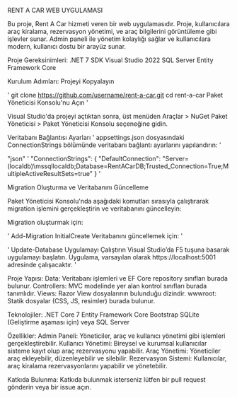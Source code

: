 RENT A CAR WEB UYGULAMASI

Bu proje, Rent A Car hizmeti veren bir web uygulamasıdır. Proje, kullanıcılara araç kiralama, rezervasyon yönetimi, ve araç bilgilerini görüntüleme gibi işlevler sunar. Admin paneli ile yönetim kolaylığı sağlar ve kullanıcılara modern, kullanıcı dostu bir arayüz sunar.

Proje Gereksinimleri:
.NET 7 SDK
Visual Studio 2022
SQL Server
Entity Framework Core

Kurulum Adımları:
Projeyi Kopyalayın

'
git clone https://github.com/username/rent-a-car.git
cd rent-a-car
Paket Yöneticisi Konsolu'nu Açın
'

Visual Studio'da projeyi açtıktan sonra, üst menüden Araçlar > NuGet Paket Yöneticisi > Paket Yöneticisi Konsolu seçeneğine gidin.

Veritabanı Bağlantısı Ayarları
'
appsettings.json dosyasındaki ConnectionStrings bölümünde veritabanı bağlantı ayarlarını yapılandırın:
'

"json"
'
"ConnectionStrings": {
  "DefaultConnection": "Server=(localdb)\\mssqllocaldb;Database=RentACarDB;Trusted_Connection=True;MultipleActiveResultSets=true"
}
'

Migration Oluşturma ve Veritabanını Güncelleme

Paket Yöneticisi Konsolu'nda aşağıdaki komutları sırasıyla çalıştırarak migration işlemini gerçekleştirin ve veritabanını güncelleyin:

Migration oluşturmak için:

'
Add-Migration InitialCreate
Veritabanını güncellemek için:
'

'
Update-Database
Uygulamayı Çalıştırın Visual Studio’da F5 tuşuna basarak uygulamayı başlatın. Uygulama, varsayılan olarak https://localhost:5001 adresinde çalışacaktır.
'

Proje Yapısı:
Data: Veritabanı işlemleri ve EF Core repository sınıfları burada bulunur.
Controllers: MVC modelinde yer alan kontrol sınıfları burada tanımlıdır.
Views: Razor View dosyalarının bulunduğu dizindir.
wwwroot: Statik dosyalar (CSS, JS, resimler) burada bulunur.

Teknolojiler:
.NET Core 7
Entity Framework Core
Bootstrap
SQLite (Geliştirme aşaması için) veya SQL Server

Özellikler:
Admin Paneli: Yöneticiler, araç ve kullanıcı yönetimi gibi işlemleri gerçekleştirebilir.
Kullanıcı Yönetimi: Bireysel ve kurumsal kullanıcılar sisteme kayıt olup araç rezervasyonu yapabilir.
Araç Yönetimi: Yöneticiler araç ekleyebilir, düzenleyebilir ve silebilir.
Rezervasyon Sistemi: Kullanıcılar, araç kiralama rezervasyonlarını yapabilir ve yönetebilir.

Katkıda Bulunma:
Katkıda bulunmak isterseniz lütfen bir pull request gönderin veya bir issue açın.
